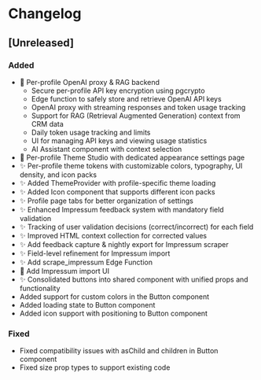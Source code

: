 
# Changelog

## [Unreleased]

### Added
- 🔐 Per-profile OpenAI proxy & RAG backend
  - Secure per-profile API key encryption using pgcrypto
  - Edge function to safely store and retrieve OpenAI API keys
  - OpenAI proxy with streaming responses and token usage tracking
  - Support for RAG (Retrieval Augmented Generation) context from CRM data
  - Daily token usage tracking and limits
  - UI for managing API keys and viewing usage statistics
  - AI Assistant component with context selection
- 🎨 Per-profile Theme Studio with dedicated appearance settings page
- ✨ Per-profile theme tokens with customizable colors, typography, UI density, and icon packs
- ✨ Added ThemeProvider with profile-specific theme loading
- ✨ Added Icon component that supports different icon packs
- ✨ Profile page tabs for better organization of settings
- ✨ Enhanced Impressum feedback system with mandatory field validation
- ✨ Tracking of user validation decisions (correct/incorrect) for each field
- ✨ Improved HTML context collection for corrected values
- ✨ Add feedback capture & nightly export for Impressum scraper
- ✨ Field-level refinement for Impressum import
- ✨ Add scrape_impressum Edge Function
- 🎉 Add Impressum import UI
- ✨ Consolidated buttons into shared component with unified props and functionality
- Added support for custom colors in the Button component
- Added loading state to Button component
- Added icon support with positioning to Button component

### Fixed
- Fixed compatibility issues with asChild and children in Button component
- Fixed size prop types to support existing code
